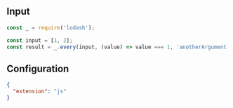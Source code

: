 
## Input
```javascript input
const _ = require('lodash');

const input = [1, 2];
const result = _.every(input, (value) => value === 1, 'anotherArgument');
```

## Configuration
```json configuration
{
  "extension": "js"
}
```
